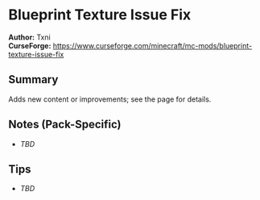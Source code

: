 # Blueprint Texture Issue Fix

**Author:** Txni  
**CurseForge:** https://www.curseforge.com/minecraft/mc-mods/blueprint-texture-issue-fix

## Summary
Adds new content or improvements; see the page for details.

## Notes (Pack-Specific)
- _TBD_

## Tips
- _TBD_

